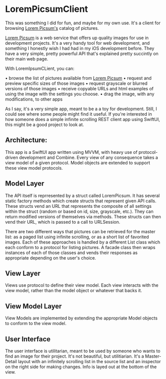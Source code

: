 #  LoremPicsumClient

This was something I did for fun, and maybe for my own use. It's a client for browsing [Lorem Picsum's](https://picsum.photos) catalog of pictures. 

 [Lorem Picsum](https://picsum.photos) is a web service that offers up quality images for use in development projects.  It's a very handy tool for web development, and something I honestly wish I had had in my iOS development before. They have a very simple, pretty powerful API that's explained pretty succintly on their main web page.

With LoremIpsumCLient, you can:

• browse the list of pictures available from [Lorem Picsum](https://picsum.photos)
• request and preview specific sizes of those images
• request grayscale or blurred versions of those images
• receive copyable URLs and html examples of using the image with the settings you choose.
• drag the image, with any modifications, to other apps

As I say, it's a very simple app, meant to be a a toy for development.  Still, I could see where some people might find it useful.  If you're interested in how someone does a simple infinite scrolling REST client app using SwiftUI, this might be a good project to look at.

## Architecture:

This app is a SwiftUI app written using MVVM, with heavy use of protocol-driven development and Combine. Every view of any consequence takes a view model of a given protocol. Model objects are extended to support these view model protocols. 

## Model Layer

The API itself is reprresented by a struct called LoremPicsum.  It has several static factory methods which create structs that represent given API calls. These structs vend an URL that represents the composite of all settings within the struct (random or based on id, size, grayscale, etc.). They can return modified versions of themselves via methods.  These structs can then vend their URL, which is passed to a call to URLSession.

There are two different ways that pictures can be retrieved for the master list: as a paged list using infinite scrolling, or as a short list of favorited images.  Each of these approaches is handled by a different List class which each conform to a protocol for listing pictures.  A facade class then wraps instances of each of those classes and vends their responses as appropriate depending on the user's choice.

## View Layer

Views use protocol to define their view model.  Each view interacts with the view model, rather than the model object or whatever that backs it.

## View Model Layer

View Models are implemented by extending the appropriate Model objects to conform to the view model.

## User Interface

The user interface is utilitarian, meant to be used by someone who wants to find an image for their project.  It's not beautiful, but utilitiarian. It's a Master-Detail layout with an infinitely scrolling list in the source list and an inspector on the right side for making changes.  Info is layed out at the bottom of the view.

